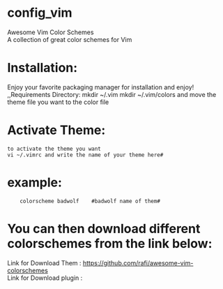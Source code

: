 
# config_vim

Awesome Vim Color Schemes																																			
A collection of great color schemes for Vim

# Installation:
   Enjoy your favorite packaging manager for installation and enjoy!
   ,,Requirements Directory:
      mkdir  ~/.vim
      mkdir ~/.vim/colors
      and move the theme file you want to the color file																								

# Activate Theme:
    to activate the theme you want																															
    vi ~/.vimrc and write the name of your theme here#
#   example:
        colorscheme badwolf    #badwolf name of them#
# You can then download different colorschemes from the link below:
  Link for Download Them : https://github.com/rafi/awesome-vim-colorschemes																		
  Link for Download plugin : 
  



